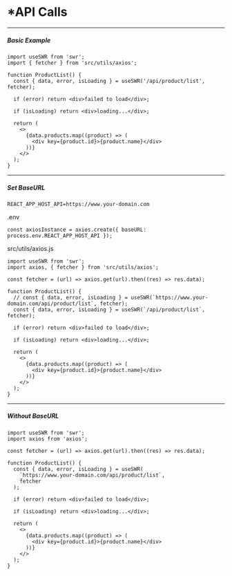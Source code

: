 *API Calls
=========

* * *

##### [](#basic-example)Basic Example

    import useSWR from 'swr';
    import { fetcher } from 'src/utils/axios';
     
    function ProductList() {
      const { data, error, isLoading } = useSWR('/api/product/list', fetcher);
     
      if (error) return <div>failed to load</div>;
     
      if (isLoading) return <div>loading...</div>;
     
      return (
        <>
          {data.products.map((product) => (
            <div key={product.id}>{product.name}</div>
          ))}
        </>
      );
    }

* * *

##### [](#set-baseurl)Set BaseURL

    REACT_APP_HOST_API=https://www.your-domain.com

.env

  

    const axiosInstance = axios.create({ baseURL: process.env.REACT_APP_HOST_API });

src/utils/axios.js

  

    import useSWR from 'swr';
    import axios, { fetcher } from 'src/utils/axios';
     
    const fetcher = (url) => axios.get(url).then((res) => res.data);
     
    function ProductList() {
      // const { data, error, isLoading } = useSWR(`https://www.your-domain.com/api/product/list`, fetcher);
      const { data, error, isLoading } = useSWR(`/api/product/list`, fetcher);
     
      if (error) return <div>failed to load</div>;
     
      if (isLoading) return <div>loading...</div>;
     
      return (
        <>
          {data.products.map((product) => (
            <div key={product.id}>{product.name}</div>
          ))}
        </>
      );
    }

* * *

##### [](#without-baseurl)Without BaseURL

    import useSWR from 'swr';
    import axios from 'axios';
     
    const fetcher = (url) => axios.get(url).then((res) => res.data);
     
    function ProductList() {
      const { data, error, isLoading } = useSWR(
        `https://www.your-domain.com/api/product/list`,
        fetcher
      );
     
      if (error) return <div>failed to load</div>;
     
      if (isLoading) return <div>loading...</div>;
     
      return (
        <>
          {data.products.map((product) => (
            <div key={product.id}>{product.name}</div>
          ))}
        </>
      );
    }